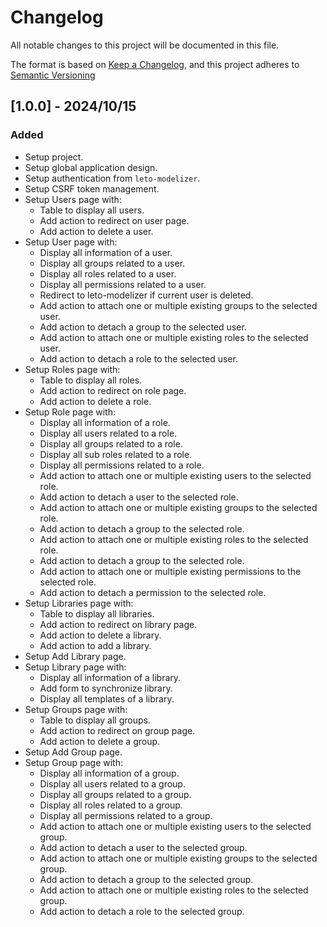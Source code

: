 # Changelog

All notable changes to this project will be documented in this file.

The format is based on [Keep a Changelog](https://keepachangelog.com/en/1.0.0/),
and this project adheres to [Semantic Versioning](https://semver.org/spec/v2.0.0.html)

## [1.0.0] - 2024/10/15

### Added

* Setup project.
* Setup global application design.
* Setup authentication from `leto-modelizer`.
* Setup CSRF token management.
* Setup Users page with:
  * Table to display all users.
  * Add action to redirect on user page.
  * Add action to delete a user.
* Setup User page with:
  * Display all information of a user.
  * Display all groups related to a user.
  * Display all roles related to a user.
  * Display all permissions related to a user.
  * Redirect to leto-modelizer if current user is deleted.
  * Add action to attach one or multiple existing groups to the selected user.
  * Add action to detach a group to the selected user.
  * Add action to attach one or multiple existing roles to the selected user.
  * Add action to detach a role to the selected user.
* Setup Roles page with:
  * Table to display all roles.
  * Add action to redirect on role page.
  * Add action to delete a role.
* Setup Role page with:
  * Display all information of a role.
  * Display all users related to a role.
  * Display all groups related to a role.
  * Display all sub roles related to a role.
  * Display all permissions related to a role.
  * Add action to attach one or multiple existing users to the selected role.
  * Add action to detach a user to the selected role.
  * Add action to attach one or multiple existing groups to the selected role.
  * Add action to detach a group to the selected role.
  * Add action to attach one or multiple existing roles to the selected role.
  * Add action to detach a group to the selected role.
  * Add action to attach one or multiple existing permissions to the selected role.
  * Add action to detach a permission to the selected role.
* Setup Libraries page with:
  * Table to display all libraries.
  * Add action to redirect on library page.
  * Add action to delete a library.
  * Add action to add a library.
* Setup Add Library page.
* Setup Library page with:
  * Display all information of a library.
  * Add form to synchronize library.
  * Display all templates of a library.
* Setup Groups page with:
  * Table to display all groups.
  * Add action to redirect on group page.
  * Add action to delete a group.
* Setup Add Group page.
* Setup Group page with:
  * Display all information of a group.
  * Display all users related to a group.
  * Display all groups related to a group.
  * Display all roles related to a group.
  * Display all permissions related to a group.
  * Add action to attach one or multiple existing users to the selected group.
  * Add action to detach a user to the selected group.
  * Add action to attach one or multiple existing groups to the selected group.
  * Add action to detach a group to the selected group.
  * Add action to attach one or multiple existing roles to the selected group.
  * Add action to detach a role to the selected group.
